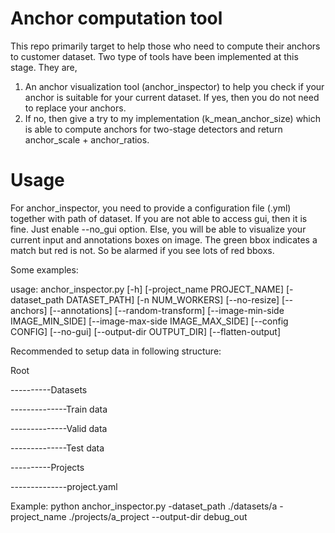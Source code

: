 # Anchor computation tool

This repo primarily target to help those who need to compute their anchors to customer dataset. Two type of tools have been implemented at this stage. They are,

1. An anchor visualization tool (anchor_inspector) to help you check if your anchor is suitable for your current dataset. If yes, then you do not need to replace your anchors. 
2. If no, then give a try to my implementation (k_mean_anchor_size) which is able to compute anchors for two-stage detectors and return anchor_scale + anchor_ratios.

# Usage

For anchor_inspector, you need to provide a configuration file (.yml) together with path of dataset. If you are not able to access gui, then it is fine. Just enable --no_gui option. Else, you will be able to visualize your current input and annotations boxes on image. The green bbox indicates a match but red is not. So be alarmed if you see lots of red bboxs.

Some examples:


usage: anchor_inspector.py [-h] [-project_name PROJECT_NAME]
                           [-dataset_path DATASET_PATH] [-n NUM_WORKERS]
                           [--no-resize] [--anchors] [--annotations]
                           [--random-transform]
                           [--image-min-side IMAGE_MIN_SIDE]
                           [--image-max-side IMAGE_MAX_SIDE] [--config CONFIG]
                           [--no-gui] [--output-dir OUTPUT_DIR]
                           [--flatten-output]

Recommended to setup data in following structure:

Root

----------Datasets

--------------Train data

--------------Valid data

--------------Test data

----------Projects

--------------project.yaml

Example:
python anchor_inspector.py -dataset_path ./datasets/a -project_name ./projects/a_project --output-dir debug_out

